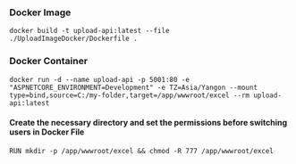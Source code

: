 ### Docker Image

```
docker build -t upload-api:latest --file ./UploadImageDocker/Dockerfile .
```

### Docker Container

```
docker run -d --name upload-api -p 5001:80 -e "ASPNETCORE_ENVIRONMENT=Development" -e TZ=Asia/Yangon --mount type=bind,source=C:/my-folder,target=/app/wwwroot/excel --rm upload-api:latest
```

#### Create the necessary directory and set the permissions before switching users in Docker File

```
RUN mkdir -p /app/wwwroot/excel && chmod -R 777 /app/wwwroot/excel
```
